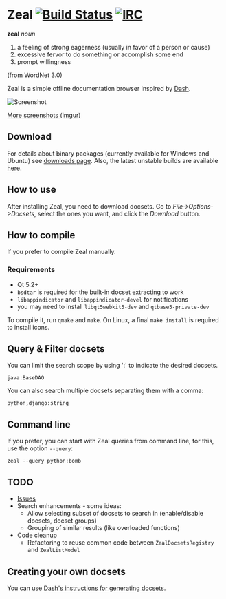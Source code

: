 # Zeal [![Build Status](https://api.shippable.com/projects/54ac2ce4d46935d5fbc19b84/badge?branchName=master)](https://app.shippable.com/projects/54ac2ce4d46935d5fbc19b84/builds/latest) [![IRC](https://img.shields.io/badge/irc-%23zealdocs-blue.svg?style=flat-square)](https://webchat.freenode.net/?channels=zealdocs)


**zeal**
*noun*

 1. a feeling of strong eagerness (usually in favor of a person or cause)
 2. excessive fervor to do something or accomplish some end
 3. prompt willingness

(from WordNet 3.0)

Zeal is a simple offline documentation browser inspired by [Dash](http://kapeli.com/dash/).

![Screenshot](http://i.imgur.com/SiLvpz8.png)

[More screenshots (imgur)](http://imgur.com/a/eVi97)

## Download

For details about binary packages (currently available for Windows and Ubuntu) see [downloads page](http://zealdocs.org/download.html). Also, the latest unstable builds are available [here]( https://bitbucket.org/jerzykozera/zeal-win32-binary-downloads/downloads).

## How to use

After installing Zeal, you need to download docsets. Go to *File->Options->Docsets*, select the ones you want, and click the *Download* button.

## How to compile

If you prefer to compile Zeal manually.

### Requirements
* Qt 5.2+
* `bsdtar` is required for the built-in docset extracting to work
* `libappindicator` and `libappindicator-devel` for notifications
* you may need to install `libqt5webkit5-dev` and `qtbase5-private-dev`

To compile it, run `qmake` and `make`. On Linux, a final `make install` is required to install icons.

## Query & Filter docsets

You can limit the search scope by using ':' to indicate the desired docsets.

`java:BaseDAO`

You can also search multiple docsets separating them with a comma:

`python,django:string`

## Command line

If you prefer, you can start with Zeal queries from command line, for this, use the option `--query`:

`zeal --query python:bomb`

## TODO

 * [Issues](https://github.com/zealdocs/zeal/issues)
 * Search enhancements - some ideas:
   * Allow selecting subset of docsets to search in (enable/disable docsets, docset groups)
   * Grouping of similar results (like overloaded functions)
 * Code cleanup
   * Refactoring to reuse common code between `ZealDocsetsRegistry` and `ZealListModel`

## Creating your own docsets

You can use [Dash's instructions for generating docsets](http://kapeli.com/docsets).

